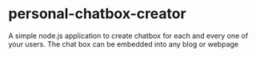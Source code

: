 personal-chatbox-creator
========================

A simple node.js application to create chatbox for each and every one of your users. The chat box can be embedded into any blog or webpage
